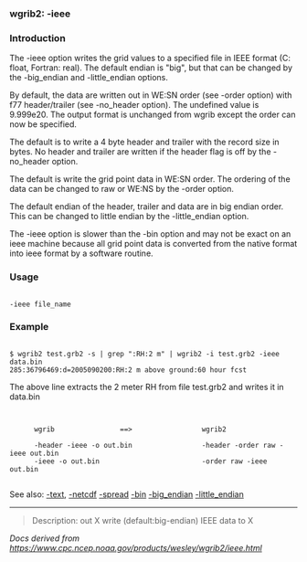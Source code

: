 ### wgrib2: -ieee


### Introduction



The -ieee option writes the grid values to a specified
file in IEEE format (C: float, Fortran: real). The default endian is "big",
but that can be changed by the
 -big\_endian and
 -little\_endian options.




By default, the data are written out in 
WE:SN order (see -order option) with f77 header/trailer (see -no\_header option). The
undefined value is 9.999e20. The output format is unchanged from wgrib except
the order can now be specified.

 The default is to write a 4 byte header and trailer with the record size in bytes.
No header and trailer are written if the header flag is off by
the -no\_header option.

 The default is write the grid point data in WE:SN order. The ordering of the data
can be changed to raw or WE:NS by the -order option.

 The default endian of the header, trailer and data are in big endian order. This can
be changed to little endian by the -little\_endian option.

 The -ieee option is slower than the -bin option and may not be exact on an ieee
machine because all grid point data is converted from the native format into ieee format
by a software routine.

### Usage




```

-ieee file_name

```

### Example




```

$ wgrib2 test.grb2 -s | grep ":RH:2 m" | wgrib2 -i test.grb2 -ieee data.bin
285:36796469:d=2005090200:RH:2 m above ground:60 hour fcst

```


The above line extracts the 2 meter RH from file test.grb2 and writes it in data.bin


```


      wgrib                ==>                 wgrib2

      -header -ieee -o out.bin                 -header -order raw -ieee out.bin
      -ieee -o out.bin                         -order raw -ieee out.bin


```


See also: [-text](./text.html), 
[-netcdf](./netcdf.html)
[-spread](./spread.html)
[-bin](./bin.html)
[-big\_endian](./big_endian.html)
[-little\_endian](./big_endian.html)


















----

>Description: out   X      write (default:big-endian) IEEE data to X

_Docs derived from <https://www.cpc.ncep.noaa.gov/products/wesley/wgrib2/ieee.html>_